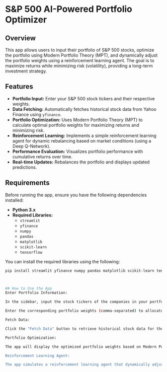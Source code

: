 
# S&P 500 AI-Powered Portfolio Optimizer

## Overview
This app allows users to input their portfolio of S&P 500 stocks, optimize the portfolio using Modern Portfolio Theory (MPT), and dynamically adjust the portfolio weights using a reinforcement learning agent. The goal is to maximize returns while minimizing risk (volatility), providing a long-term investment strategy.

## Features
- **Portfolio Input:** Enter your S&P 500 stock tickers and their respective weights.
- **Data Fetching:** Automatically fetches historical stock data from Yahoo Finance using `yfinance`.
- **Portfolio Optimization:** Uses Modern Portfolio Theory (MPT) to calculate optimal portfolio weights for maximizing returns and minimizing risk.
- **Reinforcement Learning:** Implements a simple reinforcement learning agent for dynamic rebalancing based on market conditions (using a Deep Q-Network).
- **Performance Evaluation:** Visualizes portfolio performance with cumulative returns over time.
- **Real-time Updates:** Rebalances the portfolio and displays updated predictions.

## Requirements
Before running the app, ensure you have the following dependencies installed:

- **Python 3.x**
- **Required Libraries:**
  - `streamlit`
  - `yfinance`
  - `numpy`
  - `pandas`
  - `matplotlib`
  - `scikit-learn`
  - `tensorflow`

You can install the required libraries using the following:

```bash
pip install streamlit yfinance numpy pandas matplotlib scikit-learn tensorflow



## How to Use the App
Enter Portfolio Information:

In the sidebar, input the stock tickers of the companies in your portfolio (comma-separated).

Enter the corresponding portfolio weights (comma-separated) to allocate among your selected stocks.

Fetch Data:

Click the "Fetch Data" button to retrieve historical stock data for the selected tickers using Yahoo Finance.

Portfolio Optimization:

The app will display the optimized portfolio weights based on Modern Portfolio Theory (MPT) and visualize the portfolio's cumulative returns over time.

Reinforcement Learning Agent:

The app simulates a reinforcement learning agent that dynamically adjusts the portfolio weights based on market conditions.
